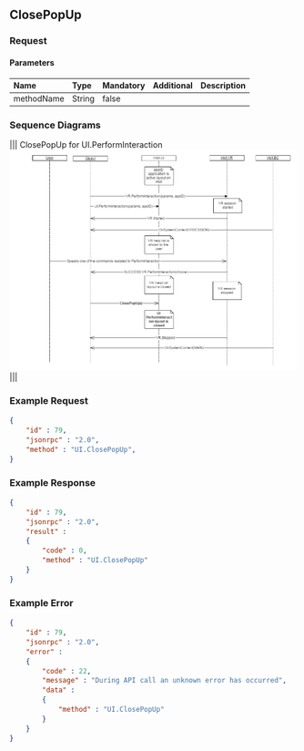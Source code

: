## ClosePopUp


### Request

#### Parameters

|Name|Type|Mandatory|Additional|Description|
|:---|:---|:--------|:---------|:----------|
|methodName|String|false|||

### Sequence Diagrams
|||
ClosePopUp for UI.PerformInteraction
![ClosePopUp](./assets/ClosePopUp.png)
|||

### Example Request

```json
{
	"id" : 79,
	"jsonrpc" : "2.0",
	"method" : "UI.ClosePopUp",
}
```
### Example Response

```json
{
	"id" : 79,
	"jsonrpc" : "2.0",
	"result" :
	{
		"code" : 0,
		"method" : "UI.ClosePopUp"
	}
}
```

### Example Error

```json
{
	"id" : 79,
	"jsonrpc" : "2.0",
	"error" :
	{
		"code" : 22,
		"message" : "During API call an unknown error has occurred",
		"data" :
		{
			"method" : "UI.ClosePopUp"
		}
	}
}
```
